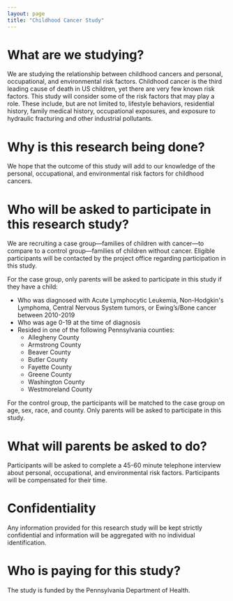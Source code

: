 ```yaml
---
layout: page
title: "Childhood Cancer Study"
---
```


# What are we studying? 

We are studying the relationship between childhood cancers and personal, occupational, and environmental risk factors. Childhood cancer is the third leading cause of death in US children, yet there are very few known risk factors. This study will consider some of the risk factors that may play a role. These include, but are not limited to, lifestyle behaviors, residential history, family medical history, occupational exposures, and exposure to hydraulic fracturing and other industrial pollutants.

# Why is this research being done?

We hope that the outcome of this study will add to our knowledge of the personal, occupational, and environmental risk factors for childhood cancers.

# Who will be asked to participate in this research study?

We are recruiting a case group—families of children with cancer—to compare to a control group—families of children without cancer. Eligible participants will be contacted by the project office regarding participation in this study. 

For the case group, only parents will be asked to participate in this study if they have a child:
- Who was diagnosed with Acute Lymphocytic Leukemia, Non-Hodgkin's Lymphoma, Central Nervous System tumors, or Ewing’s/Bone cancer between 2010-2019 
- Who was age 0-19 at the time of diagnosis
- Resided in one of the following Pennsylvania counties:
    - Allegheny County
    - Armstrong County
    - Beaver County
    - Butler County
    - Fayette County
    - Greene County
    - Washington County
    - Westmoreland County

For the control group, the participants will be matched to the case group on age, sex, race, and county. Only parents will be asked to participate in this study.

# What will parents be asked to do?  

Participants will be asked to complete a 45-60 minute telephone interview about personal, occupational, and environmental risk factors. Participants will be compensated for their time.

# Confidentiality

Any information provided for this research study will be kept strictly confidential and information will be aggregated with no individual identification.

# Who is paying for this study?

The study is funded by the Pennsylvania Department of Health.
